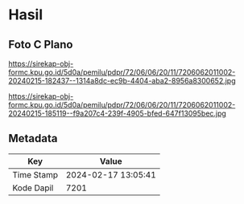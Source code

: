 # Hasil

## Foto C Plano

https://sirekap-obj-formc.kpu.go.id/5d0a/pemilu/pdpr/72/06/06/20/11/7206062011002-20240215-182437--1314a8dc-ec9b-4404-aba2-8956a8300652.jpg

https://sirekap-obj-formc.kpu.go.id/5d0a/pemilu/pdpr/72/06/06/20/11/7206062011002-20240215-185119--f9a207c4-239f-4905-bfed-647f13095bec.jpg


## Metadata

| Key        | Value               |
| ---------- | ------------------- |
| Time Stamp | 2024-02-17 13:05:41 |
| Kode Dapil | 7201                |



